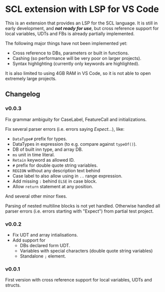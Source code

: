 # SCL extension with LSP for VS Code

This is an extension that provides an LSP for the SCL language.
It is still in early development, and ***not ready for use***, but cross reference support for local variables, UDTs and FBs is already partially implemented.

The following major things have not been implemented yet:

- Cross reference to DBs, parameters or built in functions.
- Cashing (so performance will be very poor on larger projects).
- Syntax highlighting (currently only keywords are highlighted).

It is also limited to using 4GB RAM in VS Code, so it is not able to open extremely large projects.

## Changelog

### v0.0.3

Fix grammar ambiguity for CaseLabel, FeatureCall and initializations.

Fix several parser errors (i.e. errors saying *Expect...*), like:
- `DataType#` prefix for types.
- DataTypes in expression (to e.g. compare against `typeOf()`).
- DB of built inn type, and array DB.
- `ms` unit in time literal.
- `Retain` keyword as allowed ID.
- `#` prefix for double quote string variables.
- `REGION` without any description text behind
- Case label to also allow using in `..` range expression.
- Add missing `:` behind `ELSE` in case block.
- Allow `return` statement at any position.

And several other minor fixes.

Parsing of nested multiline blocks is not yet handled.
Otherwise handled all parser errors (i.e. errors starting with "Expect") from partial test project.

### v0.0.2

- Fix UDT and array intialisations.
- Add support for
  - DBs declared form UDT.
  - Variables with special characters (double quote string variables)
  - Standalone `;` element.

### v0.0.1

First version with cross reference support for local variables, UDTs and structs.
